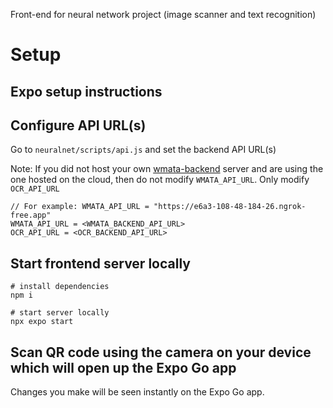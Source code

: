 Front-end for neural network project (image scanner and text recognition)

# Setup

## Expo setup instructions

## Configure API URL(s)
Go to `neuralnet/scripts/api.js` and set the backend API URL(s)

Note: If you did not host your own [wmata-backend](https://github.com/axwhyzee/cs4366-backend/blob/main/README.md) server and are using the one hosted on the cloud, then do not modify `WMATA_API_URL`. Only modify `OCR_API_URL`
```
// For example: WMATA_API_URL = "https://e6a3-108-48-184-26.ngrok-free.app"
WMATA_API_URL = <WMATA_BACKEND_API_URL>
OCR_API_URL = <OCR_BACKEND_API_URL>
```

## Start frontend server locally
```
# install dependencies
npm i

# start server locally
npx expo start
```
## Scan QR code using the camera on your device which will open up the Expo Go app
Changes you make will be seen instantly on the Expo Go app.
